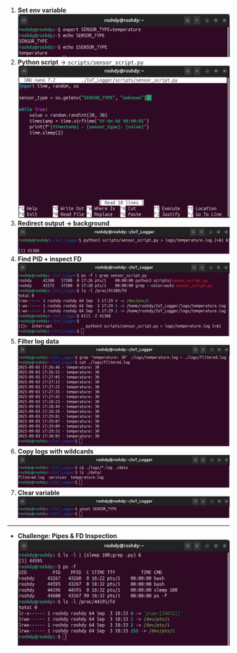 1. **Set env variable**  
![](Day_5/ScreenShot/1.png)
2. **Python script** → `scripts/sensor_script.py`    
![](Day_5/ScreenShot/2.png)
3. **Redirect output → background**    
![](Day_5/ScreenShot/3.png)
4. **Find PID + inspect FD**    
![](Day_5/ScreenShot/4.png)
5. **Filter log data**    
![](Day_5/ScreenShot/5.png)
6. **Copy logs with wildcards**    
![](Day_5/ScreenShot/6.png)
7. **Clear variable**    
![](Day_5/ScreenShot/7.png)

---

 * **Challenge: Pipes & FD Inspection**     
![](Day_5/ScreenShot/8.png)